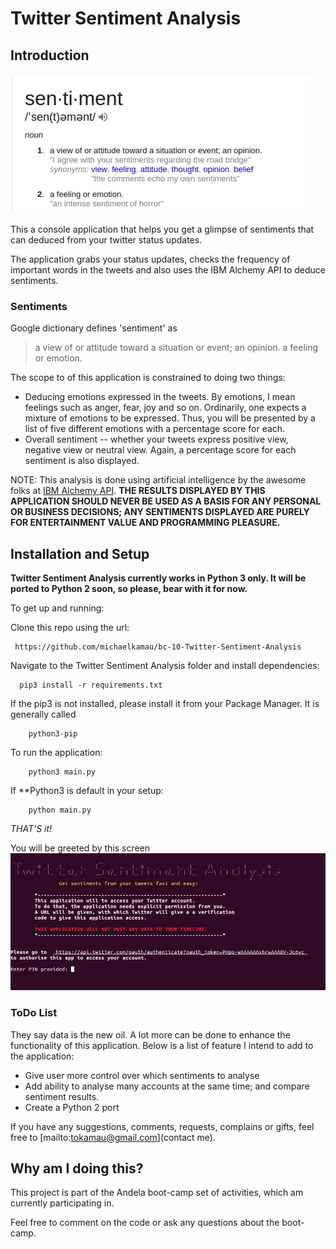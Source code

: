 # Twitter Sentiment Analysis

## Introduction

![sentiment definition](sentiment.png)

This a console application that helps you get a glimpse of sentiments that can deduced from your twitter status updates.

The application grabs your status updates, checks the frequency of important words in the tweets and also uses the IBM Alchemy API to deduce sentiments.

### Sentiments

Google dictionary defines 'sentiment' as 
> a view of or attitude toward a situation or event; an opinion.
> a feeling or emotion.

The scope to of this application is constrained to doing two things:
* Deducing emotions expressed in the tweets. By emotions, I mean feelings such as anger, fear, joy and so on. Ordinarily, one expects a mixture of emotions to be expressed. Thus, you will be presented by a list of five different emotions with a percentage score for each.
* Overall sentiment -- whether your tweets express positive view, negative view or neutral view. Again, a percentage score for each sentiment is also displayed.

NOTE: This analysis is done using artificial intelligence by the awesome folks at [IBM Alchemy API](http://www.alchemyapi.com/). 
**THE RESULTS DISPLAYED BY THIS APPLICATION SHOULD NEVER BE USED AS A BASIS FOR ANY PERSONAL OR BUSINESS DECISIONS; ANY SENTIMENTS DISPLAYED ARE PURELY FOR ENTERTAINMENT VALUE AND PROGRAMMING PLEASURE.**

## Installation and Setup

**Twitter Sentiment Analysis currently works in Python 3 only. It will be ported to Python
 2 soon, so please, bear with it for now.**

To get up and running:

Clone this repo using the url:

     https://github.com/michaelkamau/bc-10-Twitter-Sentiment-Analysis
      
Navigate to the Twitter Sentiment Analysis folder and install dependencies:

      pip3 install -r requirements.txt

If the pip3 is not installed, please install it from your Package Manager. It is generally called 
      
        python3-pip

To run the application:
    
        python3 main.py

If **Python3 is default in your setup:

        python main.py
    

_THAT'S it!_


You will be greeted by this screen 
![main screen](screen.png)

### ToDo List

They say data is the new oil. A lot more can be done to enhance the functionality of this application. Below is a list of feature I intend to add to the application:

* Give user more control over which sentiments to analyse
* Add ability to analyse many accounts at the same time; and compare sentiment results.
* Create a Python 2 port

If you have any suggestions, comments, requests, complains or gifts, feel free to [mailto:tokamau@gmail.com](contact me). 

## Why am I doing this?

This project is part of the Andela boot-camp set of activities, which am currently participating in.

Feel free to comment on the code or ask any questions about the boot-camp.
